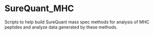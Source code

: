 # SureQuant_MHC
Scripts to help build SureQuant mass spec methods for analysis of MHC peptides and analyze data generated by these methods. 
